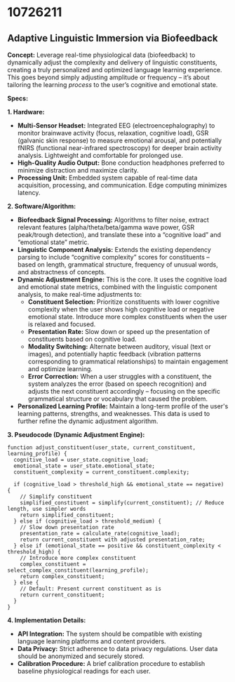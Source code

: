 # 10726211

## Adaptive Linguistic Immersion via Biofeedback

**Concept:** Leverage real-time physiological data (biofeedback) to dynamically adjust the complexity and delivery of linguistic constituents, creating a truly personalized and optimized language learning experience. This goes beyond simply adjusting amplitude or frequency – it’s about tailoring the learning *process* to the user’s cognitive and emotional state.

**Specs:**

**1. Hardware:**

*   **Multi-Sensor Headset:** Integrated EEG (electroencephalography) to monitor brainwave activity (focus, relaxation, cognitive load), GSR (galvanic skin response) to measure emotional arousal, and potentially fNIRS (functional near-infrared spectroscopy) for deeper brain activity analysis.  Lightweight and comfortable for prolonged use.
*   **High-Quality Audio Output:** Bone conduction headphones preferred to minimize distraction and maximize clarity.
*   **Processing Unit:** Embedded system capable of real-time data acquisition, processing, and communication.  Edge computing minimizes latency.

**2. Software/Algorithm:**

*   **Biofeedback Signal Processing:** Algorithms to filter noise, extract relevant features (alpha/theta/beta/gamma wave power, GSR peak/trough detection), and translate these into a “cognitive load” and “emotional state” metric.
*   **Linguistic Component Analysis:**  Extends the existing dependency parsing to include “cognitive complexity” scores for constituents – based on length, grammatical structure, frequency of unusual words, and abstractness of concepts.
*   **Dynamic Adjustment Engine:** This is the core.  It uses the cognitive load and emotional state metrics, combined with the linguistic component analysis, to make real-time adjustments to:
    *   **Constituent Selection:** Prioritize constituents with lower cognitive complexity when the user shows high cognitive load or negative emotional state.  Introduce more complex constituents when the user is relaxed and focused.
    *   **Presentation Rate:** Slow down or speed up the presentation of constituents based on cognitive load.
    *   **Modality Switching:** Alternate between auditory, visual (text or images), and potentially haptic feedback (vibration patterns corresponding to grammatical relationships) to maintain engagement and optimize learning.
    *   **Error Correction:** When a user struggles with a constituent, the system analyzes the error (based on speech recognition) and adjusts the next constituent accordingly – focusing on the specific grammatical structure or vocabulary that caused the problem.
*   **Personalized Learning Profile:** Maintain a long-term profile of the user's learning patterns, strengths, and weaknesses. This data is used to further refine the dynamic adjustment algorithm.

**3. Pseudocode (Dynamic Adjustment Engine):**

```
function adjust_constituent(user_state, current_constituent, learning_profile) {
  cognitive_load = user_state.cognitive_load;
  emotional_state = user_state.emotional_state;
  constituent_complexity = current_constituent.complexity;

  if (cognitive_load > threshold_high && emotional_state == negative) {
    // Simplify constituent
    simplified_constituent = simplify(current_constituent); // Reduce length, use simpler words
    return simplified_constituent;
  } else if (cognitive_load > threshold_medium) {
    // Slow down presentation rate
    presentation_rate = calculate_rate(cognitive_load);
    return current_constituent with adjusted presentation_rate;
  } else if (emotional_state == positive && constituent_complexity < threshold_high) {
    // Introduce more complex constituent
    complex_constituent = select_complex_constituent(learning_profile);
    return complex_constituent;
  } else {
    // Default: Present current constituent as is
    return current_constituent;
  }
}
```

**4.  Implementation Details:**

*   **API Integration:**  The system should be compatible with existing language learning platforms and content providers.
*   **Data Privacy:**  Strict adherence to data privacy regulations. User data should be anonymized and securely stored.
*   **Calibration Procedure:**  A brief calibration procedure to establish baseline physiological readings for each user.
